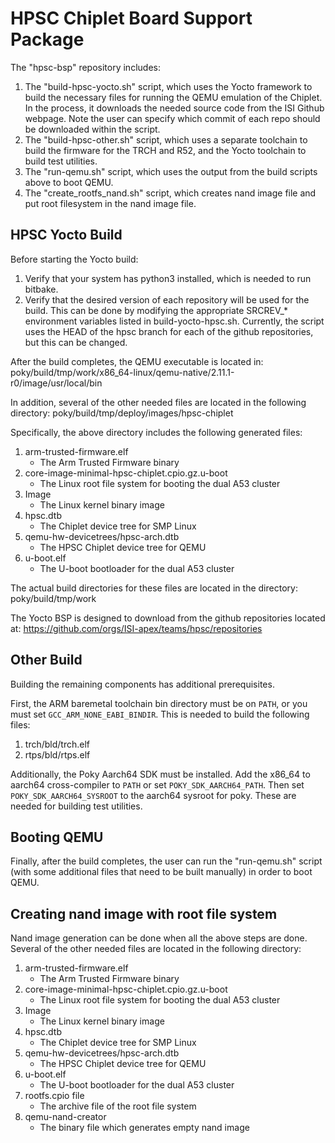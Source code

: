 HPSC Chiplet Board Support Package
========

The "hpsc-bsp" repository includes:
1.  The "build-hpsc-yocto.sh" script, which uses the Yocto framework to build the necessary files for running the QEMU emulation of the Chiplet.  In the process, it downloads the needed source code from the ISI Github webpage.  Note the user can specify which commit of each repo should be downloaded within the script.
2.  The "build-hpsc-other.sh" script, which uses a separate toolchain to build the firmware for the TRCH and R52, and the Yocto toolchain to build test utilities.
3.  The "run-qemu.sh" script, which uses the output from the build scripts above to boot QEMU.
4.  The "create_rootfs_nand.sh" script, which creates nand image file and put root filesystem in the nand image file.

HPSC Yocto Build
----------------

Before starting the Yocto build:
1.  Verify that your system has python3 installed, which is needed to run bitbake.
2.  Verify that the desired version of each repository will be used for the build.  This can be done by modifying the appropriate SRCREV_* environment variables listed in build-yocto-hpsc.sh.  Currently, the script uses the HEAD of the hpsc branch for each of the github repositories, but this can be changed.

After the build completes, the QEMU executable is located in:
poky/build/tmp/work/x86_64-linux/qemu-native/2.11.1-r0/image/usr/local/bin

In addition, several of the other needed files are located in the following directory:
poky/build/tmp/deploy/images/hpsc-chiplet

Specifically, the above directory includes the following generated files:
1.  arm-trusted-firmware.elf
	- The Arm Trusted Firmware binary
2.  core-image-minimal-hpsc-chiplet.cpio.gz.u-boot
	- The Linux root file system for booting the dual A53 cluster
3.  Image
	- The Linux kernel binary image
4.  hpsc.dtb
	- The Chiplet device tree for SMP Linux
5.  qemu-hw-devicetrees/hpsc-arch.dtb
	- The HPSC Chiplet device tree for QEMU
6.  u-boot.elf
	- The U-boot bootloader for the dual A53 cluster

The actual build directories for these files are located in the directory:
poky/build/tmp/work

The Yocto BSP is designed to download from the github repositories located at:
https://github.com/orgs/ISI-apex/teams/hpsc/repositories

Other Build
--------------------

Building the remaining components has additional prerequisites.

First, the ARM baremetal toolchain bin directory must be on `PATH`, or you must set `GCC_ARM_NONE_EABI_BINDIR`.
This is needed to build the following files:
1.  trch/bld/trch.elf
2.  rtps/bld/rtps.elf

Additionally, the Poky Aarch64 SDK must be installed.
Add the x86_64 to aarch64 cross-compiler to `PATH` or set `POKY_SDK_AARCH64_PATH`.
Then set `POKY_SDK_AARCH64_SYSROOT` to the aarch64 sysroot for poky.
These are needed for building test utilities.

Booting QEMU
------------

Finally, after the build completes, the user can run the "run-qemu.sh" script (with some additional files that need to be built manually) in order to boot QEMU.

Creating nand image with root file system
------------

Nand image generation can be done when all the above steps are done. 
Several of the other needed files are located in the following directory:
1.  arm-trusted-firmware.elf
	- The Arm Trusted Firmware binary
2.  core-image-minimal-hpsc-chiplet.cpio.gz.u-boot
	- The Linux root file system for booting the dual A53 cluster
3.  Image
	- The Linux kernel binary image
4.  hpsc.dtb
	- The Chiplet device tree for SMP Linux
5.  qemu-hw-devicetrees/hpsc-arch.dtb
	- The HPSC Chiplet device tree for QEMU
6.  u-boot.elf
	- The U-boot bootloader for the dual A53 cluster
7. rootfs.cpio file 
	- The archive file of the root file system
8. qemu-nand-creator
	- The binary file which generates empty nand image
